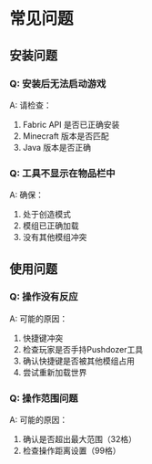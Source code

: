 # 常见问题

## 安装问题

### Q: 安装后无法启动游戏
A: 请检查：
1. Fabric API 是否已正确安装
2. Minecraft 版本是否匹配
3. Java 版本是否正确

### Q: 工具不显示在物品栏中
A: 确保：
1. 处于创造模式
2. 模组已正确加载
3. 没有其他模组冲突

## 使用问题

### Q: 操作没有反应
A: 可能的原因：
1. 快捷键冲突
2. 检查玩家是否手持Pushdozer工具
3. 确认快捷键是否被其他模组占用
4. 尝试重新加载世界

### Q: 操作范围问题
A: 可能的原因：
1. 确认是否超出最大范围（32格）
2. 检查操作距离设置（99格）
